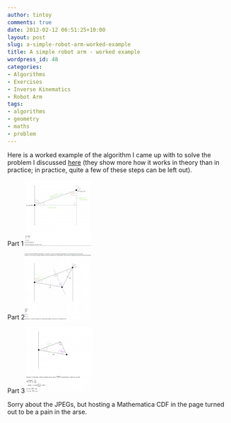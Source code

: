 ```yaml
---
author: tintoy
comments: true
date: 2012-02-12 06:51:25+10:00
layout: post
slug: a-simple-robot-arm-worked-example
title: A simple robot arm - worked example
wordpress_id: 48
categories:
- Algorithms
- Exercises
- Inverse Kinematics
- Robot Arm
tags:
- algorithms
- geometry
- maths
- problem
---
```


Here is a worked example of the algorithm I came up with to solve the problem I discussed [here](http://blogs.snoscillator.net/blogs/tintoyman/2012/02/a-simple-robot-arm-introduction/) (they show more how it works in theory than in practice; in practice, quite a few of these steps can be left out).


Part 1
[![Robot arm maths - worked example (part 1)](/assets/img/2012/02/RobotMaths-Sample1-150x150.jpg)](/assets/img/2012/02/RobotMaths-Sample1.jpg)




Part 2[![](/assets/img/2012/02/RobotMaths-Sample2-150x150.jpg)](/assets/img/2012/02/RobotMaths-Sample2.jpg)




Part 3
[![Robot arm maths - worked example (part 3)](/assets/img/2012/02/RobotMaths-Sample3-150x150.jpg)](/assets/img/2012/02/RobotMaths-Sample3.jpg)




Sorry about the JPEGs, but hosting a Mathematica CDF in the page turned out to be a pain in the arse.

